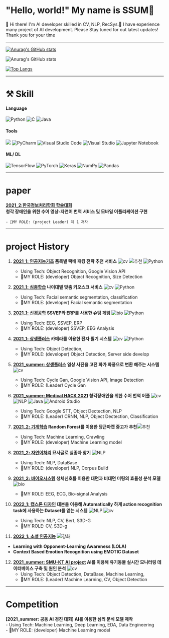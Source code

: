 
# "Hello, world!" My name is **SSUM**:sparkling_heart:

👋  Hi there! I'm AI developer skilled in CV, NLP, RecSys.🚀  I have experience many project of AI development.  Please Stay tuned for out latest updates!  Thank you for your time

-------
[![Anurag's GitHub stats](https://github-readme-stats.vercel.app/api?username=00ssum)](https://github.com/anuraghazra/github-readme-stats)

![Anurag's GitHub stats](https://github-readme-stats.vercel.app/api?username=00ssum&show_icons=true)

[![Top Langs](https://github-readme-stats.vercel.app/api/top-langs/?username00ssum&layout=compact)](https://github.com/00ssum/github-readme-stats)



---
# **⚒ Skill**
#### Language 
![Python](https://img.shields.io/badge/python-3670A0?style=flat-square&logo=python&logoColor=ffdd54)    ![C](https://img.shields.io/badge/c-%2300599C.svg?style=flat-square&logo=c&logoColor=white) ![Java](https://img.shields.io/badge/java-%23ED8B00.svg?style=flat-square&logo=java&logoColor=white)
#### Tools
<img src="https://img.shields.io/badge/Google Colab-F9AB00?style=flat-square&logo=Google Colab&logoColor=white"> ![PyCharm](https://img.shields.io/badge/pycharm-143?style=flat-square&logo=pycharm&logoColor=black&color=black&labelColor=green)    ![Visual Studio Code](https://img.shields.io/badge/Visual%20Studio%20Code-0078d7.svg?style=flat-square&logo=visual-studio-code&logoColor=white) ![Visual Studio](https://img.shields.io/badge/Visual%20Studio-5C2D91.svg?style=flat-square&logo=visual-studio&logoColor=white)   ![Jupyter Notebook](https://img.shields.io/badge/jupyter-%23FA0F00.svg?style=flat-square&logo=jupyter&logoColor=white)
#### ML/ DL
![TensorFlow](https://img.shields.io/badge/TensorFlow-%23FF6F00.svg?style=flat-square&logo=TensorFlow&logoColor=white)  ![PyTorch](https://img.shields.io/badge/PyTorch-%23EE4C2C.svg?style=flat-square&logo=PyTorch&logoColor=white)   ![Keras](https://img.shields.io/badge/Keras-%23D00000.svg?style=flat-square&logo=Keras&logoColor=white) ![NumPy](https://img.shields.io/badge/numpy-%23013243.svg?style=flat-square&logo=numpy&logoColor=white)     ![Pandas](https://img.shields.io/badge/pandas-%23150458.svg?style=flat-square&logo=pandas&logoColor=white)

---
# **paper**
**[2021_2:한국정보처리학회 학술대회](https://papersearch.net/thesis/article.asp?key=3921331&code=CP00000006)  
청각 장애인을 위한 수어 영상-자연어 번역 서비스 및 모바일 어플리케이션 구현** 

    - 🎀MY ROLE: (project Leader) 제 1 저자

---
# **project History**
1. **[2021_1: 인공지능기초](https://github.com/ChaeheePark/SMUS)    품목별 택배 패킹 전략 추천 서비스** ![cv](https://user-images.githubusercontent.com/81895293/181753859-7de74a96-a784-4498-83ba-65e6217d8338.png)  ![추천](https://user-images.githubusercontent.com/81895293/181763419-b7b723e8-f42d-4e2a-85ba-08705472f904.png)    ![Python](https://img.shields.io/badge/python-3670A0?style=flat-square&logo=python&logoColor=ffdd54)  
    - Using Tech: Object Recognition, Google Vision API  
    - 🎀MY ROLE: (developer) Object Recognition, Size Detection


2. **[2021_1: 심층학습](https://github.com/ubeeni/sk_labs)  나이대별 맞춤 키오스크 서비스** ![cv](https://user-images.githubusercontent.com/81895293/181753859-7de74a96-a784-4498-83ba-65e6217d8338.png)    ![Python](https://img.shields.io/badge/python-3670A0?style=flat-square&logo=python&logoColor=ffdd54)  
    - Using Tech: Facial semantic segmentation, classification
    - 🎀MY ROLE: (developer) Facial semantic segmentation


3. **[2021_1: 신경공학](https://github.com/Neural-Engineering/Cheezebang) SSVEP와 ERP를 사용한 슈팅 게임** ![bio](https://user-images.githubusercontent.com/81895293/181763389-d4d4b5e6-3c11-4f96-bc53-08ad4a932624.png) ![Python](https://img.shields.io/badge/python-3670A0?style=flat-square&logo=python&logoColor=ffdd54)  
    - Using Tech: EEG, SSVEP, ERP 
    - 🎀MY ROLE: (developer) SSVEP, EEG Analysis


4. **[2021_1: 상생플러스](https://github.com/youngseo0526/FingerBeam)  카메라를 이용한 전자 필기 시스템**   ![cv](https://user-images.githubusercontent.com/81895293/181753859-7de74a96-a784-4498-83ba-65e6217d8338.png) ![Python](https://img.shields.io/badge/python-3670A0?style=flat-square&logo=python&logoColor=ffdd54)     
    - Using Tech: Object Detection, 
    - 🎀MY ROLE: (developer) Object Detection, Server side develop


5. **[2021_summer: 상생플러스](https://github.com/youngseo0526/Ganchanah)   일상 사진을 고전 화가 화풍으로 변환 해주는 시스템**   ![cv](https://user-images.githubusercontent.com/81895293/181753859-7de74a96-a784-4498-83ba-65e6217d8338.png)
    - Using Tech: Cycle Gan, Google Vision API, Image Detection
    - 🎀MY ROLE: (Leader) Cycle Gan


6. **[2021_summer: Medical HACK 2021](https://github.com/FEKimseongeun/NoonSokMal)  청각장애인을 위한 수어 번역 어플**   ![cv](https://user-images.githubusercontent.com/81895293/181753859-7de74a96-a784-4498-83ba-65e6217d8338.png)  ![NLP](https://user-images.githubusercontent.com/81895293/181763441-0205100c-a9c9-4969-a3f6-f4fcc6b91808.png)
 ![Java](https://img.shields.io/badge/java-%23ED8B00.svg?style=flat-square&logo=java&logoColor=white)    ![Android Studio](https://img.shields.io/badge/Android%20Studio-3DDC84.svg?styl=flat-square&logo=android-studio&logoColor=white)
    - Using Tech: Google STT, Object Dectection, NLP
    - 🎀MY ROLE: (Leader) CRNN, NLP, Object Dectection, Classification


7.  **[2021_2: 기계학습](https://github.com/An-Byeong-Seon/machine_learning)    Random Forest를 이용한 당근마켓 중고가 추천**![추천](https://user-images.githubusercontent.com/81895293/181763419-b7b723e8-f42d-4e2a-85ba-08705472f904.png)
    - Using Tech: Machine Learning, Crawling
    - 🎀MY ROLE: (developer) Machine Learning model


8. **[2021_2: 자연어처리](https://github.com/hyunjoolee201910828/NLP_teamproject) 묘사글로 실종자 찾기**   ![NLP](https://user-images.githubusercontent.com/81895293/181763441-0205100c-a9c9-4969-a3f6-f4fcc6b91808.png)
    - Using Tech: NLP, DataBase
    - 🎀MY ROLE: (developer) NLP, Corpus Build


9. **[2021_2: 바이오시스템](https://github.com/00ssum/Efficiency-analysis-model-using-bio-signals)    생체신호를 이용한 대면과 비대면 미팅의 효율성 분석 모델**  ![bio](https://user-images.githubusercontent.com/81895293/181763389-d4d4b5e6-3c11-4f96-bc53-08ad4a932624.png)
    - 🎀MY ROLE: EEG, ECG, Bio-signal Analysis
    
    
10. **[2022_1: 캡스톤 디자인](https://github.com/polyn0/Speech2Action)  대본을 이용해 Automatically 하게 action recognition task에 사용하는 Dataset를 얻는 시스템** ![NLP](https://user-images.githubusercontent.com/81895293/181763441-0205100c-a9c9-4969-a3f6-f4fcc6b91808.png) ![cv](https://user-images.githubusercontent.com/81895293/181753859-7de74a96-a784-4498-83ba-65e6217d8338.png)
    - Using Tech: NLP, CV, Bert, S3D-G
    - 🎀MY ROLE: CV, S3D-g
    
    
11. **[2022_1: 소셜 인공지능](https://github.com/00ssum/social-learning)** ![강화](https://user-images.githubusercontent.com/81895293/181763431-6b0d36ff-49c6-4c74-8010-4d93f848c70a.png)
- **Learning with Opponent-Learning Awareness (LOLA)**  
- **Context Based Emotion Recognition using EMOTIC Dataset** 


12. **[2021_summer: SMU-KT AI project](https://github.com/00ssum/KT-SMU-AI-project) AI를 이용해 유기동물 실시간 모니터링 데이터베이스 구축 및 원인 분석**    ![cv](https://user-images.githubusercontent.com/81895293/181753859-7de74a96-a784-4498-83ba-65e6217d8338.png) 
    - Using Tech: Object Detection, DataBase, Machine Learning, 
    - 🎀MY ROLE: (Leader) Machine Learning, CV, Object Detection
    
 ---
 # **Competition**
 **[2021_summer: 공동 AI 경진 대회] AI를 이용한 심리 분석 모델 제작**  
    - Using Tech: Machine Learning, Deep Learning, EDA, Data Engineering  
    - 🎀MY ROLE: (developer) Machine Learning model
    

